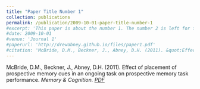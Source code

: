 ```yaml
---
title: "Paper Title Number 1"
collection: publications
permalink: /publication/2009-10-01-paper-title-number-1
#excerpt: 'This paper is about the number 1. The number 2 is left for future work.'
#date: 2009-10-01
#venue: 'Journal 1'
#paperurl: 'http://drewabney.github.io/files/paper1.pdf'
#citation: 'McBride, D.M., Beckner, J., Abney, D.H. (2011). &quot;Effect of placement of prospective memory cues in an ongoing #task on prospective memory task performance&quot; <i>Memory & Cognition 1</i>. 1(1).'
---
```

McBride, D.M., Beckner, J., Abney, D.H. (2011). Effect of placement of prospective memory cues in an ongoing task on prospective memory task performance. <i>Memory & Cognition<i>. [PDF](http://academicpages.github.io/files/paper1.pdf) 
